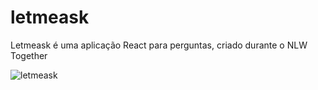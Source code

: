 # letmeask
Letmeask é uma aplicação React para perguntas, criado durante o NLW Together


![letmeask](https://user-images.githubusercontent.com/42773401/142557372-c021eef3-6197-4abc-bc5f-f988b66cedb8.png)
